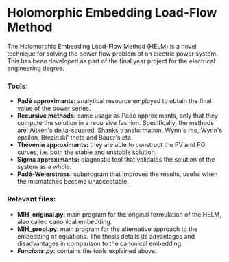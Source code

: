 # Holomorphic Embedding Load-Flow Method

The Holomorphic Embedding Load-Flow Method (HELM) is a novel technique for solving the power flow problem of an electric power system. This has been developed as part of the final year project for the electrical engineering degree. 

### Tools:

* **Padé approximants:** analytical resource employed to obtain the final value of the power series.
* **Recursive methods:** same usage as Padé approximants, only that they compute the solution in a recursive fashion. Specifically, the methods are: Aitken's delta-squared, Shanks transformation, Wynn's rho, Wynn's epsilon, Brezinski' theta and Bauer's eta.
* **Thévenin approximants:** they are able to construct the PV and PQ curves, i.e. both the stable and unstable solution.
* **Sigma approximants:** diagnostic tool that validates the solution of the system as a whole.
* **Padé-Weierstrass:** subprogram that improves the results, useful when the mismatches become unacceptable. 

### Relevant files:


* **MIH_original.py**: main program for the original formulation of the HELM, also called canonical embedding.
* **MIH_propi.py**: main program for the alternative approach to the embedding of equations. The thesis details its advantages and disadvantages in comparison to the canonical embedding.
* ***Funcions.py***: contains the tools explained above.

